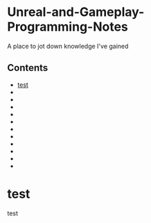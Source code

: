 # Unreal-and-Gameplay-Programming-Notes
A place to jot down knowledge I've gained

## Contents
- [test](#test)
-
-
-
-
-
-
-
-
-
-
-


# test
test
